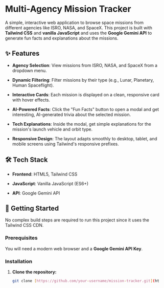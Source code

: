 # Multi-Agency Mission Tracker

A simple, interactive web application to browse space missions from different agencies like ISRO, NASA, and SpaceX. This project is built with **Tailwind CSS** and **vanilla JavaScript** and uses the **Google Gemini API** to generate fun facts and explanations about the missions.

## ✨ Features

* **Agency Selection**: View missions from ISRO, NASA, and SpaceX from a dropdown menu.

* **Dynamic Filtering**: Filter missions by their type (e.g., Lunar, Planetary, Human Spaceflight).

* **Interactive Cards**: Each mission is displayed on a clean, responsive card with hover effects.

* **AI-Powered Facts**: Click the "Fun Facts" button to open a modal and get interesting, AI-generated trivia about the selected mission.

* **Tech Explanations**: Inside the modal, get simple explanations for the mission's launch vehicle and orbit type.

* **Responsive Design**: The layout adapts smoothly to desktop, tablet, and mobile screens using Tailwind's responsive prefixes.

## 🛠️ Tech Stack

* **Frontend**: HTML5, Tailwind CSS

* **JavaScript**: Vanilla JavaScript (ES6+)

* **API**: Google Gemini API

## 🚀 Getting Started

No complex build steps are required to run this project since it uses the Tailwind CSS CDN.

### Prerequisites

You will need a modern web browser and a **Google Gemini API Key**.

### Installation

1. **Clone the repository:**

   ```sh
   git clone [https://github.com/your-username/mission-tracker.git](https://github.com/your-username/mission-tracker.git)
